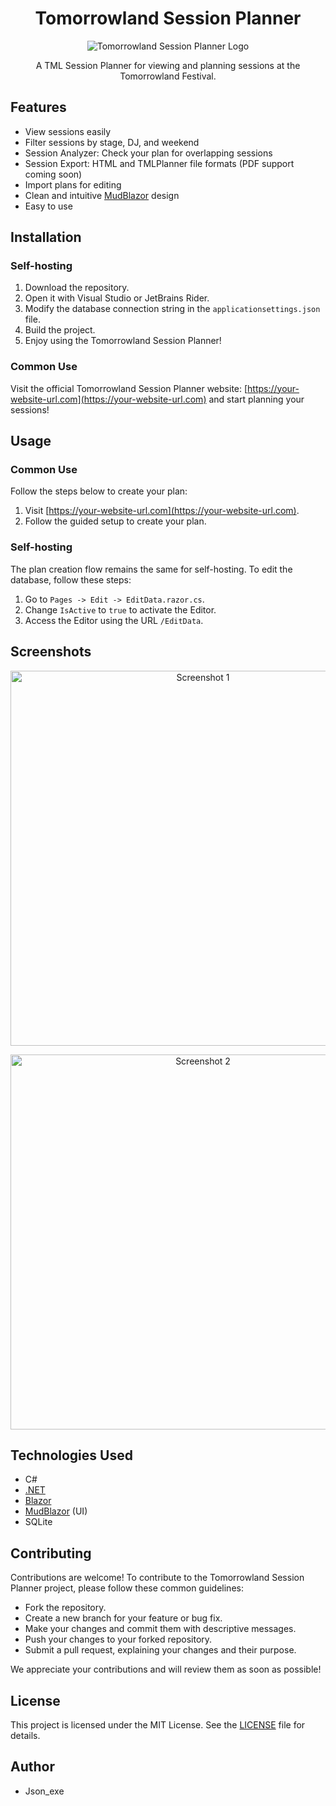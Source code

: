 <h1 align="center">Tomorrowland Session Planner</h1>

<p align="center">
  <img src="https://your-image-url.com" alt="Tomorrowland Session Planner Logo">
</p>

<p align="center">
  A TML Session Planner for viewing and planning sessions at the Tomorrowland Festival.
</p>

## Features

- View sessions easily
- Filter sessions by stage, DJ, and weekend
- Session Analyzer: Check your plan for overlapping sessions
- Session Export: HTML and TMLPlanner file formats (PDF support coming soon)
- Import plans for editing
- Clean and intuitive [MudBlazor](https://github.com/MudBlazor/MudBlazor) design
- Easy to use

## Installation

### Self-hosting

1. Download the repository.
2. Open it with Visual Studio or JetBrains Rider.
3. Modify the database connection string in the `applicationsettings.json` file.
4. Build the project.
5. Enjoy using the Tomorrowland Session Planner!

### Common Use

Visit the official Tomorrowland Session Planner website: [https://your-website-url.com](https://your-website-url.com) and start planning your sessions!

## Usage

### Common Use

Follow the steps below to create your plan:

1. Visit [https://your-website-url.com](https://your-website-url.com).
2. Follow the guided setup to create your plan.

### Self-hosting

The plan creation flow remains the same for self-hosting. To edit the database, follow these steps:

1. Go to `Pages -> Edit -> EditData.razor.cs`.
2. Change `IsActive` to `true` to activate the Editor.
3. Access the Editor using the URL `/EditData`.

## Screenshots

<p align="center">
  <img src="https://your-screenshot-url.com" alt="Screenshot 1" width="600">
</p>

<p align="center">
  <img src="https://your-screenshot-url.com" alt="Screenshot 2" width="600">
</p>

## Technologies Used

- C#
- [.NET](https://dotnet.microsoft.com/)
- [Blazor](https://dotnet.microsoft.com/apps/aspnet/web-apps/blazor)
- [MudBlazor](https://github.com/MudBlazor/MudBlazor) (UI)
- SQLite

## Contributing

Contributions are welcome! To contribute to the Tomorrowland Session Planner project, please follow these common guidelines:

- Fork the repository.
- Create a new branch for your feature or bug fix.
- Make your changes and commit them with descriptive messages.
- Push your changes to your forked repository.
- Submit a pull request, explaining your changes and their purpose.

We appreciate your contributions and will review them as soon as possible!

## License

This project is licensed under the MIT License. See the [LICENSE](LICENSE) file for details.

## Author

- Json_exe
